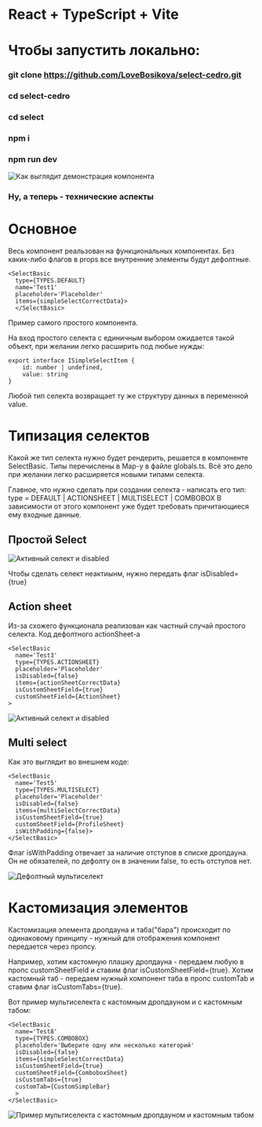 # React + TypeScript + Vite
 

# Чтобы запустить локально: 

### git clone https://github.com/LoveBosikova/select-cedro.git

### cd select-cedro

### cd select

### npm i

### npm run dev 

<image src="./select/src/assets/pageView.png" alt="Как выглядит демонстрация компонента">

### Ну, а теперь - технические аспекты

# Основное 

Весь компонент реальзован на функциональных компонентах. 
Без каких-либо флагов в props все внутренние элементы будут дефолтные. 

```
<SelectBasic 
  type={TYPES.DEFAULT}
  name='Test1' 
  placeholder='Placeholder' 
  items={simpleSelectCorrectData}>
  </SelectBasic>
```
Пример самого простого компонента.

На вход простого селекта с единичным выбором ожидается такой объект, при желании легко расширить под любые нужды:

```
export interface ISimpleSelectItem {
    id: number | undefined,
    value: string
}
```

Любой тип селекта возвращает ту же структуру данных в переменной value.

# Типизация селектов

Какой же тип селекта нужно будет рендерить, решается в компоненте SelectBasic. Типы перечислены в Map-у в файле globals.ts. 
Всё это дело при желании легко расширяется новыми типами селекта.

Главное, что нужно сделать при создании селекта - написать его тип: type = DEFAULT | ACTIONSHEET | MULTISELECT | COMBOBOX
В зависимости от этого компонент уже будет требовать причитающиеся ему входные данные.

## Простой Select 

<image src="./select/src/assets/select.png" alt="Активный селект и disabled">

Чтобы сделать селект неактиынм, нужно передать флаг isDisabled={true} 

## Action sheet 

Из-за схожего функционала реализован как частный случай простого селекта. 
Код дефолтного actionSheet-а

```
<SelectBasic 
  name='Test3' 
  type={TYPES.ACTIONSHEET}
  placeholder='Placeholder' 
  isDisabled={false} 
  items={actionSheetCorrectData}
  isCustomSheetField={true}
  customSheetField={ActionSheet}
>
```
<image src="./select/src/assets/actionsheet.png" alt="Активный селект и disabled">

## Multi select

Как это выглядит во внешнем коде:

```
<SelectBasic 
  name='Test5' 
  type={TYPES.MULTISELECT}
  placeholder='Placeholder' 
  isDisabled={false} 
  items={multiSelectCorrectData}
  isCustomSheetField={true}
  customSheetField={ProfileSheet}
  isWithPadding={false}>
</SelectBasic>
```

Флаг isWithPadding отвечает за наличие отступов в списке дропдауна. Он не обязателей, по дефолту он в значении false,
то есть отступов нет.

<image src="./select/src/assets/multiselect.png" alt="Дефолтный мультиселект">

# Кастомизация элементов 

Кастомизация элемента дропдауна и таба("бара") происходит по одинаковому принципу -
нужный для отображения компонент передается через пропсу.

Например, хотим кастомную плашку дропдауна - передаем любую в пропс customSheetField и ставим флаг isCustomSheetField={true}.
Хотим кастомный таб - передаем нужный компонент таба в пропс customTab и ставим флаг isCustomTabs={true}.

Вот пример мультиселекта с кастомным дропдауном и с кастомным табом:

```
<SelectBasic
  name='Test8' 
  type={TYPES.COMBOBOX}
  placeholder='Выберите одну или несколько категорий' 
  isDisabled={false} 
  items={simpleSelectCorrectData}
  isCustomSheetField={true}
  customSheetField={ComboboxSheet}
  isCustomTabs={true}
  customTab={CustomSimpleBar}
  >
</SelectBasic>
```

<image src="./select/src/assets/custom.png" alt="Пример мультиселекта с кастомным дропдауном и кастомным табом">

